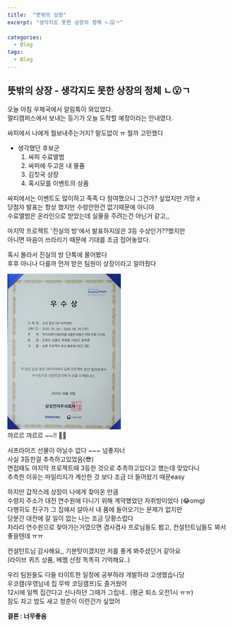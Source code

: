 ```yaml
---
title:  "뜻밖의 상장"
excerpt: "생각지도 못한 상장의 정체 ㄴ😮ㄱ"

categories:
  - Blog
tags:
  - Blog
---
```

## 뜻밖의 상장 - 생각지도 못한 상장의 정체 ㄴ😮ㄱ 
오늘 아침 우체국에서 알림톡이 와있었다.  
멀티캠퍼스에서 보내는 등기가 오늘 도착할 예정이라는 안내였다.  


싸피에서 나에게 뭘보내주는거지? 말도없이 ㅠ 뭘까 고민했다  


* 생각했던 후보군  
   1) 싸피 수료앨범  
   2) 싸피에 두고온 내 물품  
   3) 김칫국 상장  
   4) 혹시모를 이벤트의 상품  

싸피에서는 이벤트도 많이하고 족족 다 참여했으니 그건가? 싶었지만 가망 x  
당첨자 발표는 항상 했지만 수령안한건 없기때문에 아니야  
수료앨범은 온라인으로 받았는데 실물을 주려는건 아닌거 같고,,  

마지막 프로젝트 '진실의 방'에서 발표하지않은 3등 수상인가??했지만  
아니면 마음이 쓰라리기 때문에 기대를 조금 접어놓았다.  

혹시 몰라서 진실의 방 단톡에 물어봤다  
후후 아니나 다를까 먼저 받은 팀원이 상장이라고 알려줬다  


![img](/assets/images/post/200729-1.jpg)  
꺄르르 꺄르르 ~~!! 🥰🥰  


서프라이즈 선물이 아닐수 없다 ~~~ 넘좋자너  
사실 3등한걸 추측하고있었음(😎)  
면접때도 마지막 프로젝트때 3등한 것으로 추측하고있다고 했는데 맞았다니  
추측한 이유는 마일리지가 계산한 것 보다 조금 더 들어왔기 때문easy  

하지만 갑작스레 상장이 나에게 찾아온 만큼  
수령지 주소가 대전 연수원에 다니기 위해 계약했었던 자취방이었다 (😂omg)  
다행히도 친구가 그 집에서 살아서 내 품에 들어오기는 문제가 없지만  
당분간 대전에 갈 일이 없는 나는 조금 당황스럽다  
차라리 연수원으로 찾아가는거였으면 겸사겸사 프로님들도 뵙고, 컨설턴트님들도 봐서 좋을텐데 ㅠㅠ  

컨설턴트님 감사해요,, 기분탓이겠지만 저를 좋게 봐주셨던거 같아요  
(라이브 퀴즈 상품, 베멤 선정 똑똑히 기억해요..)  


우리 팀원들도 다들 타이트한 일정에 공부하랴 개발하랴 고생했습니당  
우코캠(우영님네 집 무박 코딩캠프)도 즐거웠어  
12시에 일찍 집간다고 신나하던 그때가 그립네.. (평균 퇴소 오전1시 ㅠㅠ)  
잠도 자고 밤도 새고 청춘이 이런건가 싶었어  


**결론 : 너무좋음**  
